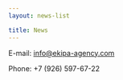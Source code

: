 ```yaml
---
layout: news-list

title: News
---
```


E-mail: [info@ekipa-agency.com](mailto:info@ekipa-agency.com)

Phone: +7 (926) 597-67-22